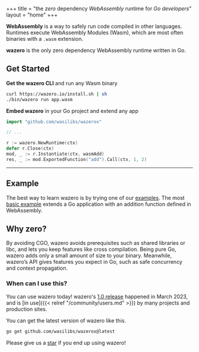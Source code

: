 +++
title = "the _zero_ dependency _WebAssembly_ runtime for _Go developers_"
layout = "home"
+++


**WebAssembly** is a way to safely run code compiled in other languages. Runtimes
execute WebAssembly Modules (Wasm), which are most often binaries with a
`.wasm` extension.

**wazero** is the only zero dependency WebAssembly runtime written in Go.

## Get Started

**Get the wazero CLI** and run any Wasm binary

```bash
curl https://wazero.io/install.sh | sh
./bin/wazero run app.wasm
```

**Embed wazero** in your Go project and extend any app

```go
import "github.com/wasilibs/wazerox"

// ...

r := wazero.NewRuntime(ctx)
defer r.Close(ctx)
mod, _ := r.Instantiate(ctx, wasmAdd)
res, _ := mod.ExportedFunction("add").Call(ctx, 1, 2)
```

-----

## Example

The best way to learn wazero is by trying one of our [examples][1]. The
most [basic example][2] extends a Go application with an addition function
defined in WebAssembly.

## Why zero?

By avoiding CGO, wazero avoids prerequisites such as shared libraries or libc,
and lets you keep features like cross compilation. Being pure Go, wazero adds
only a small amount of size to your binary. Meanwhile, wazero’s API gives
features you expect in Go, such as safe concurrency and context propagation.

### When can I use this?

You can use wazero today! wazero's [1.0 release][3] happened in March 2023, and
is [in use]({{< relref "/community/users.md" >}}) by many projects and
production sites.

You can get the latest version of wazero like this.
```bash
go get github.com/wasilibs/wazerox@latest
```

Please give us a [star][4] if you end up using wazero!

[1]: https://github.com/wasilibs/wazerox/blob/main/examples
[2]: https://github.com/wasilibs/wazerox/blob/main/examples/basic
[3]: https://tetrate.io/blog/introducing-wazero-from-tetrate/
[4]: https://github.com/wasilibs/wazerox/stargazers
